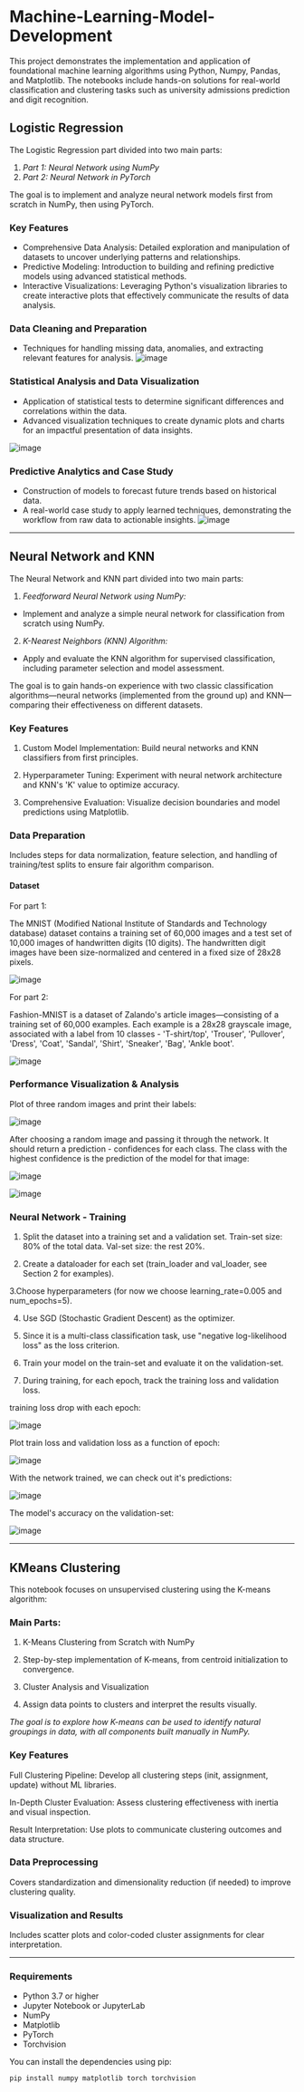 # Machine-Learning-Model-Development
This project demonstrates the implementation and application of foundational machine learning algorithms using Python, Numpy, Pandas, and Matplotlib. The notebooks include hands-on solutions for real-world classification and clustering tasks such as university admissions prediction and digit recognition.

## Logistic Regression

The Logistic Regression part divided into two main parts:
1. *Part 1: Neural Network using NumPy*  
2. *Part 2: Neural Network in PyTorch* 

The goal is to implement and analyze neural network models first from scratch in NumPy, then using PyTorch.

### Key Features
- Comprehensive Data Analysis: Detailed exploration and manipulation of datasets to uncover underlying patterns and relationships.
- Predictive Modeling: Introduction to building and refining predictive models using advanced statistical methods.
- Interactive Visualizations: Leveraging Python's visualization libraries to create interactive plots that effectively communicate the results of data analysis.

### Data Cleaning and Preparation
- Techniques for handling missing data, anomalies, and extracting relevant features for analysis.
![image](https://github.com/user-attachments/assets/26df7643-258f-4bc9-9164-d4d90f3b61bf)

### Statistical Analysis and Data Visualization
- Application of statistical tests to determine significant differences and correlations within the data. 
- Advanced visualization techniques to create dynamic plots and charts for an impactful presentation of data insights.

![image](https://github.com/user-attachments/assets/7d6479bf-974a-41b8-9142-1ae4d845b3ca)

### Predictive Analytics and Case Study
- Construction of models to forecast future trends based on historical data.
- A real-world case study to apply learned techniques, demonstrating the workflow from raw data to actionable insights.
![image](https://github.com/user-attachments/assets/781cbcaa-4e18-4217-8a4d-891cf8f9a2e1)

---

## Neural Network and KNN

The Neural Network and KNN part divided into two main parts:

1. *Feedforward Neural Network using NumPy:*
   
- Implement and analyze a simple neural network for classification from scratch using NumPy.

2. *K-Nearest Neighbors (KNN) Algorithm:*
   
- Apply and evaluate the KNN algorithm for supervised classification, including parameter selection and model assessment.

The goal is to gain hands-on experience with two classic classification algorithms—neural networks (implemented from the ground up) and KNN—comparing their effectiveness on different datasets.

### Key Features

1. Custom Model Implementation: Build neural networks and KNN classifiers from first principles.

2. Hyperparameter Tuning: Experiment with neural network architecture and KNN's 'K' value to optimize accuracy.

3. Comprehensive Evaluation: Visualize decision boundaries and model predictions using Matplotlib.

### Data Preparation
Includes steps for data normalization, feature selection, and handling of training/test splits to ensure fair algorithm comparison.

#### Dataset
For part 1:

The MNIST (Modified National Institute of Standards and Technology database) dataset contains a training set of 60,000 images and a test set of 10,000 images of handwritten digits (10 digits). The handwritten digit images have been size-normalized and centered in a fixed size of 28x28 pixels.

![image](https://github.com/user-attachments/assets/3b4eb621-f9de-4b39-b242-1a9665e63de0)

For part 2:

Fashion-MNIST is a dataset of Zalando's article images—consisting of a training set of 60,000 examples. Each example is a 28x28 grayscale image, associated with a label from 10 classes - 'T-shirt/top', 'Trouser', 'Pullover', 'Dress', 'Coat', 'Sandal', 'Shirt', 'Sneaker', 'Bag', 'Ankle boot'.

![image](https://github.com/user-attachments/assets/b98e12f5-8d49-44e8-9c41-b8777b5862dc)



### Performance Visualization & Analysis
Plot of three random images and print their labels:

![image](https://github.com/user-attachments/assets/96d32f63-a5a9-4a2f-baf5-ad5edac24ab0)


After choosing a random image and passing it through the network. It should return a prediction - confidences for each class. The class with the highest confidence is the prediction of the model for that image:

![image](https://github.com/user-attachments/assets/e038c939-7b27-4fd2-abc0-740cb5e081da)

![image](https://github.com/user-attachments/assets/2d5dc74c-5f70-4528-860d-a80b03c00318)


### Neural Network - Training

1. Split the dataset into a training set and a validation set. Train-set size: 80% of the total data. Val-set size: the rest 20%.
   
2. Create a dataloader for each set (train_loader and val_loader, see Section 2 for examples).

3.Choose hyperparameters (for now we choose learning_rate=0.005 and num_epochs=5). 

4. Use SGD (Stochastic Gradient Descent) as the optimizer.
   
5. Since it is a multi-class classification task, use "negative log-likelihood loss" as the loss criterion.

6. Train your model on the train-set and evaluate it on the validation-set.

7. During training, for each epoch, track the training loss and validation loss.

training loss drop with each epoch:

![image](https://github.com/user-attachments/assets/fc84b83f-ee72-4c75-9401-3e306c7251d5)

Plot train loss and validation loss as a function of epoch:

![image](https://github.com/user-attachments/assets/fae06544-08b4-43c0-a305-d9fa5517257a)

With the network trained, we can check out it's predictions:

![image](https://github.com/user-attachments/assets/3dc6d7a2-0171-4634-9dd9-a78e19a24e59)

The model's accuracy on the validation-set:

![image](https://github.com/user-attachments/assets/f3667e37-c93e-4ff6-9b94-dabd47baf10c)

---

## KMeans Clustering
This notebook focuses on unsupervised clustering using the K-means algorithm:

### Main Parts:

1. K-Means Clustering from Scratch with NumPy

2. Step-by-step implementation of K-means, from centroid initialization to convergence.

3. Cluster Analysis and Visualization

4. Assign data points to clusters and interpret the results visually.

*The goal is to explore how K-means can be used to identify natural groupings in data, with all components built manually in NumPy.*

### Key Features
Full Clustering Pipeline: Develop all clustering steps (init, assignment, update) without ML libraries.

In-Depth Cluster Evaluation: Assess clustering effectiveness with inertia and visual inspection.

Result Interpretation: Use plots to communicate clustering outcomes and data structure.

### Data Preprocessing
Covers standardization and dimensionality reduction (if needed) to improve clustering quality.

### Visualization and Results
Includes scatter plots and color-coded cluster assignments for clear interpretation.

---

### Requirements
- Python 3.7 or higher  
- Jupyter Notebook or JupyterLab  
- NumPy  
- Matplotlib  
- PyTorch  
- Torchvision  

You can install the dependencies using pip:
```bash
pip install numpy matplotlib torch torchvision
